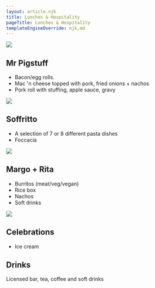 ```yaml
---
layout: article.njk
title: Lunches & Hospitality
pageTitle: Lunches & Hospitality
templateEngineOverride: njk,md
---
```


<div class="foodmenu">
<img src="/images/Mr%20Pigstuff.jpg">
	<h2>Mr Pigstuff</h2>
	<ul>
        <li>Bacon/egg rolls.</li>
		<li>Mac 'n cheese topped with pork, fried onions + nachos</li>
		<li>Pork roll with stuffing, apple sauce, gravy</li>
    </ul>
</div>

<div class="foodmenu">
    <img src="/images/Soffrito.jpg">
	<h2>Soffritto</h2>
    <ul>
        <li>A selection of 7 or 8 different pasta dishes</li>
		<li>Foccacia</li>
	</ul>
</div>

<div class="foodmenu">
    <img src="/images/Mexican.jpg">
    <h2>Margo + Rita</h2>
	<ul>
        <li>Burritos (meat/veg/vegan)</li>
		<li>Rice box</li>
        <li>Nachos</li>
        <li>Soft drinks</li>
    </ul>
</div>

<div class="foodmenu">
	<img src="/images/Celebrations.jpg">
	<h2>Celebrations</h2>
    <ul>
        <li>Ice cream</li>
    </ul>
</div>
        <h2>Drinks</h2>
<!--    <p>Licensed bar, with real ale, wine, tea, coffee and soft drinks</p>-->
        <p>Licensed bar, tea, coffee and soft drinks</p>
